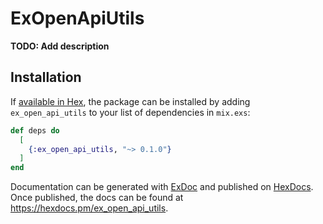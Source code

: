 # ExOpenApiUtils

**TODO: Add description**

## Installation

If [available in Hex](https://hex.pm/docs/publish), the package can be installed
by adding `ex_open_api_utils` to your list of dependencies in `mix.exs`:

```elixir
def deps do
  [
    {:ex_open_api_utils, "~> 0.1.0"}
  ]
end
```

Documentation can be generated with [ExDoc](https://github.com/elixir-lang/ex_doc)
and published on [HexDocs](https://hexdocs.pm). Once published, the docs can
be found at <https://hexdocs.pm/ex_open_api_utils>.

